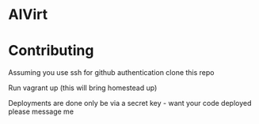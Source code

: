# AlVirt

# Contributing
Assuming you use ssh for github authentication clone this repo

Run vagrant up (this will bring homestead up)

Deployments are done only be via a secret key - want your code deployed please message me
